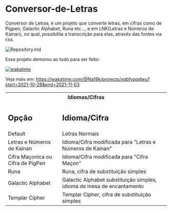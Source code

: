 # Conversor-de-Letras
Conversor de Letras, é um projeto que converte letras, em cifras como de Pigpen, Galactic Alphabet, Runa etc..., e em LNK(Letras e Números de Kainan), no qual, possibilita a transcrição para elas, através das fontes via css.

<img src="https-://visitor-badge.laobi.icu/badge?page_id=Na18k/Conversor-de-Letras" align="center" alt="Repository.md"/>

Esse projeto demorou ao todo para ser feito: 

<a href="https://wakatime.com/badge/user/439fb2c5-8efb-400d-867e-f14e01d2e748/project/7d27dfb8-9f8a-4f79-a0f6-4d1af62d3d3a"><img src="https://wakatime.com/badge/user/439fb2c5-8efb-400d-867e-f14e01d2e748/project/7d27dfb8-9f8a-4f79-a0f6-4d1af62d3d3a.svg" alt="wakatime"></a>

Veja mais em: https://wakatime.com/@Na18k/projects/xqbfypqdwu?start=2021-10-28&end=2021-11-03

<table>    
  <tr>
    <th colspan="2">Idiomas/Cifras</th>
  </tr>        
  <tr>
    <td><strong><h2>Opção</h2></strong></td>
    <td><strong><h2>Idioma/Cifra</h2></strong></td>
  </tr>
  <tr>
    <td>Default</td>
    <td>Letras Normais</td>
  </tr>
  <tr>
    <td>Letras e Números de Kainan</td>
    <td>Idioma/Cifra modificada para "Letras e Números de Kainan"</td>
  </tr>
  <tr>
    <td>Cifra Maçonica ou Cifra de PigPen</td>
    <td>Idioma/Cifra modificada para "Cifra Maçon"</td>
  </tr>
  <tr>
    <td>Runa</td>
    <td>Runa,  cifra de substituição simples</td>
  </tr>
  <tr>
    <td>Galactic Alphabet</td>
    <td>Galactic Alphabet substituição simples, idioma de mesa de encantamento</td>
  </tr>
  <tr>
    <td>Templar Cipher</td>
    <td>Templar Cipher,  cifra de substituição simples</td>
  </tr>
</table>
